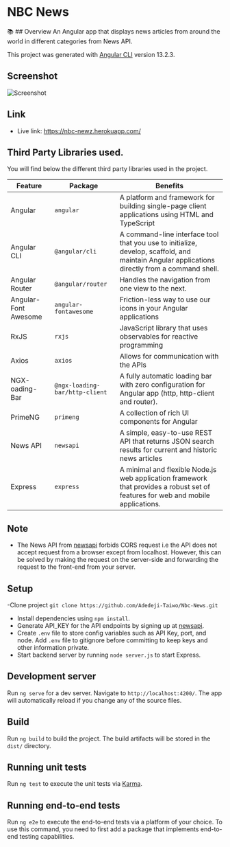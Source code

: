 # NBC News

📚  ## Overview
An Angular app that displays news articles from around the world in different categories from News API.


This project was generated with [Angular CLI](https://github.com/angular/angular-cli) version 13.2.3.


## Screenshot
![Screenshot]()
  
  
## Link
- Live link: https://nbc-newz.herokuapp.com/


## Third Party Libraries used.

You will find below the different third party libraries used in the project.

| Feature  | Package | Benefits |
| ------------- | ------------- | ------------- |
| Angular  |  `angular` | A platform and framework for building single-page client applications using HTML and TypeScript |
| Angular CLI | `@angular/cli`  | A command-line interface tool that you use to initialize, develop, scaffold, and maintain Angular applications directly from a command shell. |
| Angular Router | `@angular/router`  | Handles the navigation from one view to the next. |
| Angular-Font Awesome | `angular-fontawesome`  | Friction-less way to use our icons in your Angular applications |
| RxJS | `rxjs`  | JavaScript library that uses observables for reactive programming |
| Axios | `axios`  |  Allows for communication with the APIs |
| NGX-oading-Bar | `@ngx-loading-bar/http-client`  | A fully automatic loading bar with zero configuration for Angular app (http, http-client and router).|
| PrimeNG | `primeng`  | A collection of rich UI components for Angular|
| News API | `newsapi`  | A simple, easy-to-use REST API that returns JSON search results for current and historic news articles |
| Express | `express`  | A minimal and flexible Node.js web application framework that provides a robust set of features for web and mobile applications. |



## Note
- The News API from [newsapi](https://newsapi.org/) forbids CORS request i.e the API does not accept request from a browser except from localhost. However, this can be solved by making the request on the server-side and forwarding the request to the front-end from your server.



## Setup
-Clone project `git clone https://github.com/Adedeji-Taiwo/Nbc-News.git`
- Install dependencies using `npm install`.
- Generate API_KEY for the API endpoints by signing up at [newsapi](https://newsapi.org/).
- Create `.env` file to store config variables such as API Key, port, and node. Add `.env` file to gitignore before committing to keep keys and other information private.
- Start backend server by running `node server.js` to start Express.


## Development server

Run `ng serve` for a dev server. Navigate to `http://localhost:4200/`. The app will automatically reload if you change any of the source files.


## Build

Run `ng build` to build the project. The build artifacts will be stored in the `dist/` directory.

## Running unit tests

Run `ng test` to execute the unit tests via [Karma](https://karma-runner.github.io).

## Running end-to-end tests

Run `ng e2e` to execute the end-to-end tests via a platform of your choice. To use this command, you need to first add a package that implements end-to-end testing capabilities.

